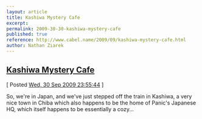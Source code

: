 ```yaml
---
layout: article
title: Kashiwa Mystery Cafe
excerpt: 
permalink: 2009-30-30-kashiwa-mystery-cafe
published: true
reference: http://www.cabel.name/2009/09/kashiwa-mystery-cafe.html
author: Nathan Ziarek
---
```


## [Kashiwa Mystery Cafe][0]  
\[ Posted [Wed, 30 Sep 2009 23:55:44][1] \]

So, we're in Japan, and we've just stepped off the train in Kashiwa, a very nice town in Chiba which also happens to be the home of Panic's Japanese HQ, which itself happens to be essentially a cozy...



[0]: http://www.cabel.name/2009/09/kashiwa-mystery-cafe.html
[1]: http://nathanziarek.tumblr.com/post/201512732